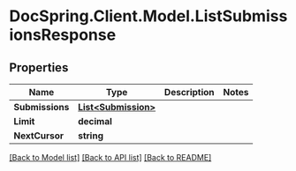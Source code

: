 # DocSpring.Client.Model.ListSubmissionsResponse

## Properties

Name | Type | Description | Notes
------------ | ------------- | ------------- | -------------
**Submissions** | [**List&lt;Submission&gt;**](Submission.md) |  | 
**Limit** | **decimal** |  | 
**NextCursor** | **string** |  | 

[[Back to Model list]](../README.md#documentation-for-models) [[Back to API list]](../README.md#documentation-for-api-endpoints) [[Back to README]](../README.md)

